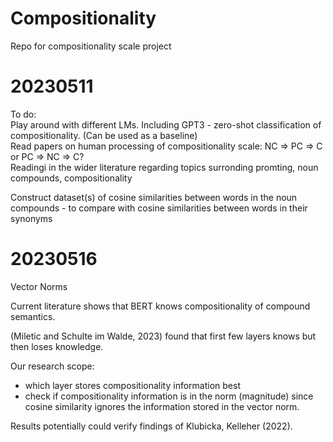# Compositionality
Repo for compositionality scale project

# 20230511
To do:\
Play around with different LMs.
Including GPT3 - zero-shot classification of compositionality. (Can be used as a baseline)\
Read papers on human processing of compositionality scale: NC => PC => C or PC => NC => C?\
Readingi in the wider literature regarding topics surronding promting, noun compounds, compositionality

Construct dataset(s) of cosine similarities between words in the noun compounds - to compare with cosine similarities between words in their synonyms

# 20230516
Vector Norms

Current literature shows that BERT knows compositionality of compound semantics. 

(Miletic and Schulte im Walde, 2023) found that first few layers knows but then loses knowledge. 

Our research scope:
* which layer stores compositionality information best
* check if compositionality information is in the norm (magnitude) since cosine similarity ignores the information stored in the vector norm.

Results potentially could verify findings of Klubicka, Kelleher (2022).

